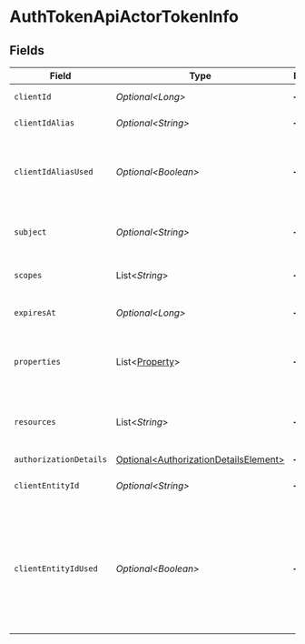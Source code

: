 # AuthTokenApiActorTokenInfo


## Fields

| Field                                                                                                              | Type                                                                                                               | Required                                                                                                           | Description                                                                                                        |
| ------------------------------------------------------------------------------------------------------------------ | ------------------------------------------------------------------------------------------------------------------ | ------------------------------------------------------------------------------------------------------------------ | ------------------------------------------------------------------------------------------------------------------ |
| `clientId`                                                                                                         | *Optional\<Long>*                                                                                                  | :heavy_minus_sign:                                                                                                 | The client id.                                                                                                     |
| `clientIdAlias`                                                                                                    | *Optional\<String>*                                                                                                | :heavy_minus_sign:                                                                                                 | The alias of the client.                                                                                           |
| `clientIdAliasUsed`                                                                                                | *Optional\<Boolean>*                                                                                               | :heavy_minus_sign:                                                                                                 | Flag specifying if the alias was used to identify the client                                                       |
| `subject`                                                                                                          | *Optional\<String>*                                                                                                | :heavy_minus_sign:                                                                                                 | the resource owner unique id                                                                                       |
| `scopes`                                                                                                           | List\<*String*>                                                                                                    | :heavy_minus_sign:                                                                                                 | The scopes granted on the token                                                                                    |
| `expiresAt`                                                                                                        | *Optional\<Long>*                                                                                                  | :heavy_minus_sign:                                                                                                 | time which the token expires.                                                                                      |
| `properties`                                                                                                       | List\<[Property](../../models/components/Property.md)>                                                             | :heavy_minus_sign:                                                                                                 | Extra properties associated with the token                                                                         |
| `resources`                                                                                                        | List\<*String*>                                                                                                    | :heavy_minus_sign:                                                                                                 | The array of the resources of the token.                                                                           |
| `authorizationDetails`                                                                                             | [Optional\<AuthorizationDetailsElement>](../../models/components/AuthorizationDetailsElement.md)                   | :heavy_minus_sign:                                                                                                 | N/A                                                                                                                |
| `clientEntityId`                                                                                                   | *Optional\<String>*                                                                                                | :heavy_minus_sign:                                                                                                 | The entity ID of the client.<br/>                                                                                  |
| `clientEntityIdUsed`                                                                                               | *Optional\<Boolean>*                                                                                               | :heavy_minus_sign:                                                                                                 | Flag which indicates whether the entity ID of the client was used when the request for the access token was made.<br/> |